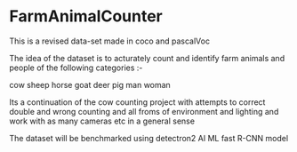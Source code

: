 # FarmAnimalCounter
This is a revised data-set made in coco and pascalVoc

The idea of the dataset is to acturately count and identify farm animals and people of the following categories :-

cow
sheep
horse
goat
deer
pig
man
woman

Its a continuation of the cow counting project with attempts to correct double and wrong counting and all froms of environment and lighting
and work with as many cameras etc in a general sense

The dataset will be benchmarked using detectron2 AI ML fast R-CNN model
